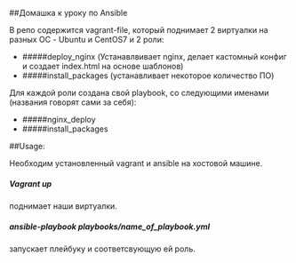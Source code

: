 ##Домашка к уроку по Ansible

В репо содержится vagrant-file, который поднимает 2 виртуалки на разных ОС - Ubuntu и CentOS7 и 2 роли:
+ #####deploy_nginx (Устанавлвивает nginx, делает кастомный конфиг и создает index.html на основе шаблонов)
+ #####install_packages (устанавливает некоторое количество ПО)

Для каждой роли создана свой playbook, со следующими именами (названия говорят сами за себя):
+ #####nginx_deploy
+ #####install_packages

##Usage:

Необходим установленный vagrant и ansible на хостовой машине.
##### Vagrant up
поднимает наши виртуалки.

##### ansible-playbook  playbooks/name_of_playbook.yml
запускает плейбуку и соответсвующую ей роль.


